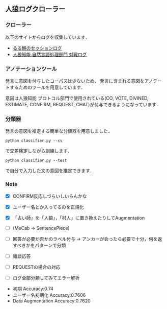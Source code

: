 ## 人狼ログクローラー

### クローラー
以下のサイトからログを収集しています．
- [るる鯖のセッションログ](https://ruru-jinro.net/searchresult.jsp)
- [人狼知能 自然言語処理部門 対戦ログ](https://kanolab.net/aiwolf/2020/main/single/)


### アノテーションツール
発言に意図を付与したコーパスは少ないため，
発言に含まれる意図をアノテートするためのツールを用意しています．

意図は人狼知能 プロトコル部門で使用されている(CO, VOTE, DIVINED, ESTIMATE, CONFIRM, REQUEST, CHAT)が付与できるようになっています．


### 分類器
発言の意図を推定する簡単な分類器を用意しました．

```
python classifier.py --cv
```
で交差検定しながら訓練します．

```
python classifier.py --test
```
で自分で入力した文の意図を推定できます．

### Note
- [x] CONFIRM反応しづらいしいらんかな
- [x] ユーザー名とか入ってるのを正規化
- [x] 「占い師」を「人狼」，「村人」に置き換えたりしてAugmentation
- [ ] (MeCab -> SentencePiece)
- [ ] 回答が必要か否かのラベル付与 -> アンカーが会ったら必要で十分，何を返すべきかをパターンで分類
- [ ] 雑談応答
- [ ] REQUESTの場合の対応
- [ ] ログ全部分類してみてエラー解析


- 初期  Accuracy:0.74
- ユーザー名初期化  Accuracy:0.7606
- Data Augmentation Accuracy:0.7620

